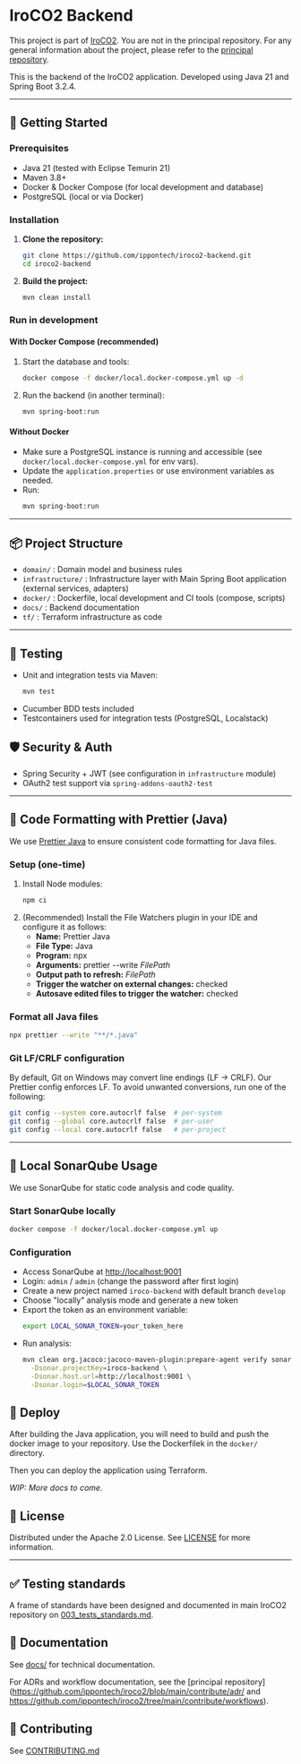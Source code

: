 # IroCO2 Backend

This project is part of [IroCO2](https://github.com/ippontech/iroco2). You are not in the principal repository. For any general information about the project, please refer to the [principal repository](https://github.com/ippontech/iroco2).

This is the backend of the IroCO2 application. Developed using Java 21 and Spring Boot 3.2.4.

---

## 🚀 Getting Started

### Prerequisites

- Java 21 (tested with Eclipse Temurin 21)
- Maven 3.8+
- Docker & Docker Compose (for local development and database)
- PostgreSQL (local or via Docker)

### Installation

1. **Clone the repository:**
   ```bash
   git clone https://github.com/ippontech/iroco2-backend.git
   cd iroco2-backend
   ```
2. **Build the project:**
   ```bash
   mvn clean install
   ```

### Run in development

#### With Docker Compose (recommended)

1. Start the database and tools:
   ```bash
   docker compose -f docker/local.docker-compose.yml up -d
   ```
2. Run the backend (in another terminal):
   ```bash
   mvn spring-boot:run
   ```

#### Without Docker

- Make sure a PostgreSQL instance is running and accessible (see `docker/local.docker-compose.yml` for env vars).
- Update the `application.properties` or use environment variables as needed.
- Run:
  ```bash
  mvn spring-boot:run
  ```

---

## 📦 Project Structure

- `domain/` : Domain model and business rules
- `infrastructure/` : Infrastructure layer with Main Spring Boot application (external services, adapters)
- `docker/` : Dockerfile, local development and CI tools (compose, scripts)
- `docs/` : Backend documentation
- `tf/` : Terraform infrastructure as code

---

## 🧪 Testing

- Unit and integration tests via Maven:
  ```bash
  mvn test
  ```
- Cucumber BDD tests included
- Testcontainers used for integration tests (PostgreSQL, Localstack)

## 🛡️ Security & Auth

- Spring Security + JWT (see configuration in `infrastructure` module)
- OAuth2 test support via `spring-addons-oauth2-test`

---

## 🧹 Code Formatting with Prettier (Java)

We use [Prettier Java](https://github.com/jhipster/prettier-java) to ensure consistent code formatting for Java files.

### Setup (one-time)

1. Install Node modules:
   ```bash
   npm ci
   ```
2. (Recommended) Install the File Watchers plugin in your IDE and configure it as follows:
   - **Name:** Prettier Java
   - **File Type:** Java
   - **Program:** npx
   - **Arguments:** prettier --write $FilePath$
   - **Output path to refresh:** $FilePath$
   - **Trigger the watcher on external changes:** checked
   - **Autosave edited files to trigger the watcher:** checked

### Format all Java files

```bash
npx prettier --write "**/*.java"
```

### Git LF/CRLF configuration
By default, Git on Windows may convert line endings (LF → CRLF). Our Prettier config enforces LF. To avoid unwanted conversions, run one of the following:

```bash
git config --system core.autocrlf false  # per-system
git config --global core.autocrlf false  # per-user
git config --local core.autocrlf false   # per-project
```

---

## 🧭 Local SonarQube Usage

We use SonarQube for static code analysis and code quality.

### Start SonarQube locally

```bash
docker compose -f docker/local.docker-compose.yml up
```

### Configuration
- Access SonarQube at [http://localhost:9001](http://localhost:9001)
- Login: `admin` / `admin` (change the password after first login)
- Create a new project named `iroco-backend` with default branch `develop`
- Choose "locally" analysis mode and generate a new token
- Export the token as an environment variable:
  ```bash
  export LOCAL_SONAR_TOKEN=your_token_here
  ```
- Run analysis:
  ```bash
  mvn clean org.jacoco:jacoco-maven-plugin:prepare-agent verify sonar:sonar \
    -Dsonar.projectKey=iroco-backend \
    -Dsonar.host.url=http://localhost:9001 \
    -Dsonar.login=$LOCAL_SONAR_TOKEN
  ```


## 🚀 Deploy

After building the Java application, you will need to build and push the docker image to your repository. Use the Dockerfilek in the `docker/` directory.

Then you can deploy the application using Terraform. 

*WIP: More docs to come.*

## 📝 License

Distributed under the Apache 2.0 License. See [LICENSE](./LICENSE) for more information.

---

## ✅ Testing standards

A frame of standards have been designed and documented in main IroCO2 repository on [003_tests_standards.md](https://github.com/ippontech/iroco2/blob/docs/100-test-coverage/contribute/adr/003_tests_standards.md).

## 📄 Documentation
See [docs/](./docs) for technical documentation.

For ADRs and workflow documentation, see the [principal repository](https://github.com/ippontech/iroco2/blob/main/contribute/adr/ and https://github.com/ippontech/iroco2/tree/main/contribute/workflows).

## 🤝 Contributing
See [CONTRIBUTING.md](./CONTRIBUTING.md)
